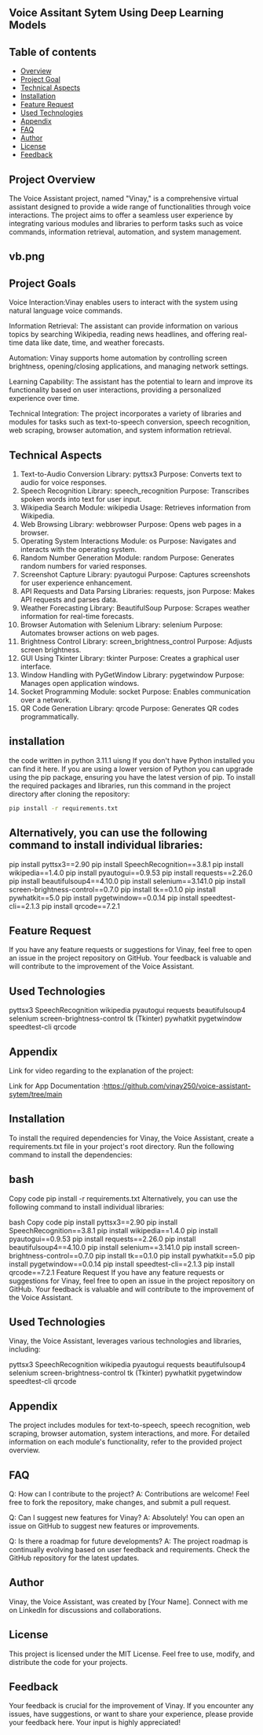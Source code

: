 ## Voice Assitant Sytem Using Deep Learning Models

 ## Table of contents

* [Overview](#overview)
* [Project Goal](#project-goal)
* [Technical Aspects](#technical-aspects)
* [Installation](#installation)
* [Feature Request](#feature-request)
* [Used Technologies](#used-technologies)
* [Appendix](#appendix)
* [FAQ](#faq) 
* [Author](#author)
* [License](#license)
* [Feedback](#feedback)

## Project Overview
The Voice Assistant project, named "Vinay," is a comprehensive virtual assistant designed to provide a wide range of functionalities through voice interactions. The project aims to offer a seamless user experience by integrating various modules and libraries to perform tasks such as voice commands, information retrieval, automation, and system management.
## vb.png

## Project Goals

Voice Interaction:Vinay enables users to interact with the system using natural language voice commands.

Information Retrieval: The assistant can provide information on various topics by searching Wikipedia, reading news headlines, and offering real-time data like date, time, and weather forecasts.

Automation: Vinay supports home automation by controlling screen brightness, opening/closing applications, and managing network settings.

Learning Capability: The assistant has the potential to learn and improve its functionality based on user interactions, providing a personalized experience over time.

Technical Integration: The project incorporates a variety of libraries and modules for tasks such as text-to-speech conversion, speech recognition, web scraping, browser automation, and system information retrieval.

## Technical Aspects

1. Text-to-Audio Conversion
Library: pyttsx3
Purpose: Converts text to audio for voice responses.
2. Speech Recognition
Library: speech_recognition
Purpose: Transcribes spoken words into text for user input.
3. Wikipedia Search
Module: wikipedia
Usage: Retrieves information from Wikipedia.
4. Web Browsing
Library: webbrowser
Purpose: Opens web pages in a browser.
5. Operating System Interactions
Module: os
Purpose: Navigates and interacts with the operating system.
6. Random Number Generation
Module: random
Purpose: Generates random numbers for varied responses.
7. Screenshot Capture
Library: pyautogui
Purpose: Captures screenshots for user experience enhancement.
8. API Requests and Data Parsing
Libraries: requests, json
Purpose: Makes API requests and parses data.
9. Weather Forecasting
Library: BeautifulSoup
Purpose: Scrapes weather information for real-time forecasts.
10. Browser Automation with Selenium
Library: selenium
Purpose: Automates browser actions on web pages.
11. Brightness Control
Library: screen_brightness_control
Purpose: Adjusts screen brightness.
12. GUI Using Tkinter
Library: tkinter
Purpose: Creates a graphical user interface.
13. Window Handling with PyGetWindow
Library: pygetwindow
Purpose: Manages open application windows.
14. Socket Programming
Module: socket
Purpose: Enables communication over a network.
15. QR Code Generation
Library: qrcode
Purpose: Generates QR codes programmatically.

## installation

 the code written in python 3.11.1 uisng If you don't have Python installed you can find it here. If you are using a lower version of Python you can upgrade using the pip package, ensuring you have the latest version of pip. To install the required packages and libraries, run this command in the project directory after cloning the repository:
```bash
pip install -r requirements.txt
```
## Alternatively, you can use the following command to install individual libraries:
pip install pyttsx3==2.90
pip install SpeechRecognition==3.8.1
pip install wikipedia==1.4.0
pip install pyautogui==0.9.53
pip install requests==2.26.0
pip install beautifulsoup4==4.10.0
pip install selenium==3.141.0
pip install screen-brightness-control==0.7.0
pip install tk==0.1.0
pip install pywhatkit==5.0
pip install pygetwindow==0.0.14
pip install speedtest-cli==2.1.3
pip install qrcode==7.2.1

## Feature Request
If you have any feature requests or suggestions for Vinay, feel free to open an issue in the project repository on GitHub. Your feedback is valuable and will contribute to the improvement of the Voice Assistant.

## Used Technologies
pyttsx3
SpeechRecognition
wikipedia
pyautogui
requests
beautifulsoup4
selenium
screen-brightness-control
tk (Tkinter)
pywhatkit
pygetwindow
speedtest-cli
qrcode

## Appendix
Link for video regarding to the explanation of the project:

Link for App Documentation :https://github.com/vinay250/voice-assistant-sytem/tree/main


## Installation<a name="installation"></a>
To install the required dependencies for Vinay, the Voice Assistant, create a requirements.txt file in your project's root directory. Run the following command to install the dependencies:

## bash
Copy code
pip install -r requirements.txt
Alternatively, you can use the following command to install individual libraries:

bash
Copy code
pip install pyttsx3==2.90
pip install SpeechRecognition==3.8.1
pip install wikipedia==1.4.0
pip install pyautogui==0.9.53
pip install requests==2.26.0
pip install beautifulsoup4==4.10.0
pip install selenium==3.141.0
pip install screen-brightness-control==0.7.0
pip install tk==0.1.0
pip install pywhatkit==5.0
pip install pygetwindow==0.0.14
pip install speedtest-cli==2.1.3
pip install qrcode==7.2.1
Feature Request<a name="feature-request"></a>
If you have any feature requests or suggestions for Vinay, feel free to open an issue in the project repository on GitHub. Your feedback is valuable and will contribute to the improvement of the Voice Assistant.

## Used Technologies<a name="used-technologies"></a>
Vinay, the Voice Assistant, leverages various technologies and libraries, including:

pyttsx3
SpeechRecognition
wikipedia
pyautogui
requests
beautifulsoup4
selenium
screen-brightness-control
tk (Tkinter)
pywhatkit
pygetwindow
speedtest-cli
qrcode

## Appendix<a name="appendix"></a>

The project includes modules for text-to-speech, speech recognition, web scraping, browser automation, system interactions, and more. For detailed information on each module's functionality, refer to the provided project overview.

## FAQ<a name="faq"></a>

Q: How can I contribute to the project?
A: Contributions are welcome! Feel free to fork the repository, make changes, and submit a pull request.

Q: Can I suggest new features for Vinay?
A: Absolutely! You can open an issue on GitHub to suggest new features or improvements.

Q: Is there a roadmap for future developments?
A: The project roadmap is continually evolving based on user feedback and requirements. Check the GitHub repository for the latest updates.

## Author<a name="vinay">

Vinay, the Voice Assistant, was created by [Your Name]. Connect with me on LinkedIn for discussions and collaborations.

## License<a name=" MIT license">

This project is licensed under the MIT License. Feel free to use, modify, and distribute the code for your projects.

## Feedback<a name="feedback">

Your feedback is crucial for the improvement of Vinay. If you encounter any issues, have suggestions, or want to share your experience, please provide your feedback here. Your input is highly appreciated!